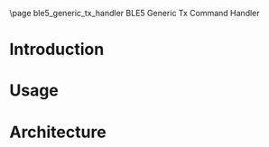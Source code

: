 \page ble5_generic_tx_handler BLE5 Generic Tx Command Handler


# Introduction

# Usage

# Architecture

